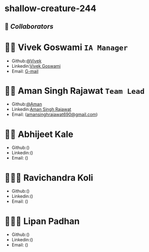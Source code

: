 # shallow-creature-244

## 🤝 **_Collaborators_**


# 🧔🏻 **Vivek Goswami** `IA Manager`

- Github:[@Vivek](https://github.com/vivekgoswami934)
- Linkedin:[Vivek Goswami](https://www.linkedin.com/in/vivek-goswami-680a91203/)
- Email: [G-mail](Sanjay@gmail.com)


# 🧔🏻 **Aman Singh Rajawat** `Team Lead`

- Github:[@Aman](https://github.com/amansingh456)
- Linkedin:[Aman Singh Rajawat](https://www.linkedin.com/in/aman690/)
- Email: (amansinghrajawat690@gmail.com)

# 🧑🏻 **Abhijeet Kale**

- Github:()
- Linkedin:()
- Email: ()

# 👱🏻‍♂️ **Ravichandra Koli**

- Github:()
- Linkedin:()
- Email: ()

# 🧑🏻‍🦰 **Lipan Padhan**

- Github:()
- Linkedin:()
- Email: ()



